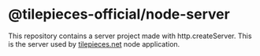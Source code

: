 # @tilepieces-official/node-server
This repository contains a server project made with http.createServer.
This is the server used by [tilepieces.net](https://tilepieces.net) node application.
